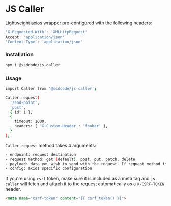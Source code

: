 # JS Caller

Lightweight [axios](https://github.com/axios/axios) wrapper pre-configured with the following headers:

```javascript
'X-Requested-With': 'XMLHttpRequest'
Accept: 'application/json'
'Content-Type': 'application/json'
```

### Installation

```bash
npm i @ssdcode/js-caller
```

### Usage

```bash
import Caller from '@ssdcode/js-caller';

Caller.request(
  '/end-point',
  'post',
  { id: 1 },
  {
    timeout: 1000,
    headers: { 'X-Custom-Header': 'foobar' },
  }
);
```

`Caller.request` method takes 4 arguments:

```bash
- endpoint: request destination
- request method: get (default), post, put, patch, delete
- payload: data you wish to send with the request. If request method is in ['post', 'put', 'patch'] - payload will automaticaly be associated with 'data' index - otherwise 'params' will be used
- config: axios specific configuration
```

If you're using `csrf` token, make sure it is included as a meta tag and `js-caller` will fetch and attach it to the request automatically as a `X-CSRF-TOKEN` header.

```html
<meta name="csrf-token" content="{{ csrf_token() }}">
```